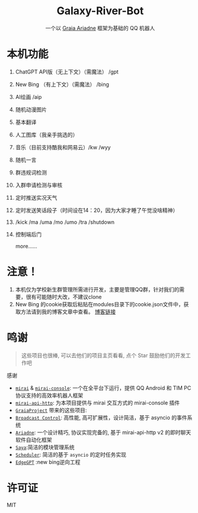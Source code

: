 <div align="center">

# Galaxy-River-Bot
一个以 [Graia Ariadne](https://github.com/GraiaProject/Ariadne) 框架为基础的 QQ 机器人

</div>

# 本机功能
1. ChatGPT  API版（无上下文）（需魔法） /gpt
2. New Bing （有上下文）（需魔法） /bing
3. AI绘画 /aip
4. 随机动漫图片
5. 基本翻译
6. 人工图库（我亲手挑选的）
7. 音乐（目前支持酷我和网易云）/kw /wyy
8. 随机一言
9. 群违规词检测
10. 入群申请检测与审核
11. 定时推送实况天气
12. 定时发送笑话段子（时间设在14：20，因为大家才睡了午觉没啥精神）
13. /kick /ma /uma /mo /umo /tra /shutdown
14. 控制端后门

    more……

# 注意！
1. 本机仅为学校新生群管理所需进行开发，主要是管理QQ群，针对我们的需要，很有可能随时大改，不建议clone
2. New Bing 的cookie获取后粘贴在modules目录下的cookie.json文件中，获取方法请到我的博客文章中查看。
[博客链接](https://asxez.github.io/2023/04/12/%E5%9F%BA%E4%BA%8Emirai%E5%92%8Cgraia%E7%9A%84QQ%E6%9C%BA%E5%99%A8%E4%BA%BA/#%E6%B3%A8%E6%84%8F)

# 鸣谢

> 这些项目也很棒, 可以去他们的项目主页看看, 点个 Star 鼓励他们的开发工作吧

感谢
- [`mirai`](https://github.com/mamoe/mirai) & [`mirai-console`](https://github.com/mamoe/mirai-console): 一个在全平台下运行，提供 QQ Android 和 TIM PC 协议支持的高效率机器人框架
- [`mirai-api-http`](https://github.com/project-mirai/mirai-api-http): 为本项目提供与 mirai 交互方式的 mirai-console 插件
- [`GraiaProject`](https://github.com/GraiaProject) 带来的这些项目:
- [`Broadcast Control`](https://github.com/GraiaProject/BroadcastControl): 高性能, 高可扩展性，设计简洁，基于 asyncio 的事件系统
- [`Ariadne`](https://github.com/GraiaProject/Ariadne): 一个设计精巧, 协议实现完备的, 基于 mirai-api-http v2 的即时聊天软件自动化框架
- [`Saya`](https://github.com/GraiaProject/Saya):简洁的模块管理系统
- [`Scheduler`](https://github.com/GraiaProject/Scheduler): 简洁的基于 `asyncio` 的定时任务实现
- [`EdgeGPT`](https://github.com/acheong08/EdgeGPT) :new bing逆向工程

# 许可证
MIT
